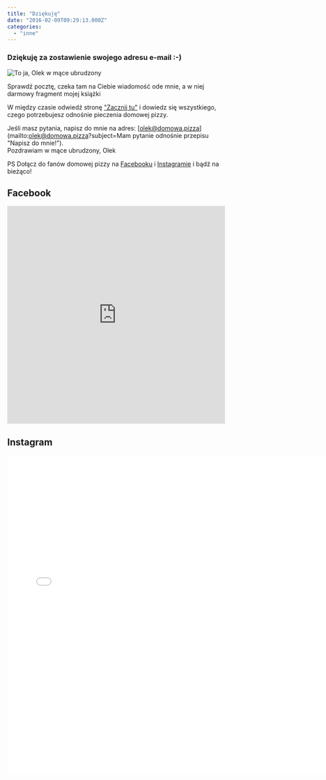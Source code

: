 ```yaml
---
title: "Dziękuję"
date: "2016-02-09T09:29:13.000Z"
categories: 
  - "inne"
---
```


### Dziękuję za zostawienie swojego adresu e-mail :-)

![To ja, Olek w mące ubrudzony](./images/autor-228x300.jpg)

Sprawdź pocztę, czeka tam na Ciebie wiadomość ode mnie, a w niej darmowy fragment mojej książki

W między czasie odwiedź stronę <a href="/zacznij-tu/">"Zacznij tu"</a> i dowiedz się wszystkiego, czego potrzebujesz odnośnie pieczenia domowej pizzy.

Jeśli masz pytania, napisz do mnie na adres: [olek@domowa.pizza](mailto:olek@domowa.pizza?subject=Mam pytanie odnośnie przepisu "Napisz do mnie!").  
Pozdrawiam w mące ubrudzony, Olek

PS Dołącz do fanów domowej pizzy na [Facebooku](http://facebook.com/twojadomowapizza) i [Instagramie](http://instagram.com/domowapizza) i bądź na bieżąco!

## Facebook

<iframe style="border: none; overflow: hidden;" src="https://www.facebook.com/plugins/page.php?href=https%3A%2F%2Fwww.facebook.com%2Ftwojadomowapizza%2F&amp;tabs=timeline&amp;width=500&amp;height=500&amp;small_header=false&amp;adapt_container_width=true&amp;hide_cover=false&amp;show_facepile=true&amp;appId=174542709271297" width="500" height="500" frameborder="0" scrolling="no"></iframe>

## Instagram

<iframe src="//users.instush.com/collage/?cols=7&amp;rows=7&amp;sl=true&amp;user_id=49261002&amp;username=domowapizza&amp;sid=-1&amp;susername=-1&amp;tag=-1&amp;stype=mine&amp;bg=transparent&amp;space=true&amp;rd=false&amp;grd=false&amp;gpd=6&amp;drp=false&amp;pin=true&amp;t=999999Z3BER0F0dwY7tnOEMky12te_56D35FMjtjckj5gcw5TStU8wdIDkcJx6kea2l4t_gTSXwA0DzSE" allowtransparency="true" frameborder="0" scrolling="no" style="display:block;width:733px;height:733px;border:none;overflow:visible;"></iframe>
